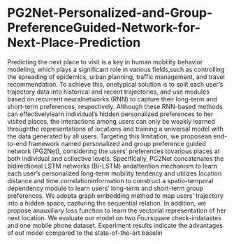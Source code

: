 # PG2Net-Personalized-and-Group-PreferenceGuided-Network-for-Next-Place-Prediction
Predicting the next place to visit is a key in human mobility behavior modeling, which plays a significant role in various fields,such as controlling the spreading of epidemics, urban planning, traffic management, and travel recommendation. To achieve this, onetypical solution is to split each user’s trajectory data into historical and recent trajectories, and use modules based on recurrent neuralnetworks (RNN) to capture their long-term and short-term preferences, respectively. Although these RNN-based methods can effectivelylearn individual’s hidden personalized preferences to her visited places, the interactions among users can only be weakly learned throughthe representations of locations and training a universal model with the data generated by all users. Targeting this limitation, we proposean end-to-end framework named personalized and group preference guided network (PG2Net), considering the users’ preferences tovarious places at both individual and collective levels. Specifically, PG2Net concatenates the bidirectional LSTM networks (Bi-LSTM) andattention mechanism to learn each user’s personalized long-term mobility tendency and utilizes location distance and time correlationinformation to construct a spatio-temporal dependency module to learn users’ long-term and short-term group preferences. We adopta graph embedding method to map users’ trajectory into a hidden space, capturing the sequential relation. In addition, we propose anauxiliary loss function to learn the vectorial representation of her next location. We evaluate our model on two Foursquare check-indatastes and one mobile phone dataset. Experiment results indicate the advantages of out model compared to the state-of-the-art baselin
